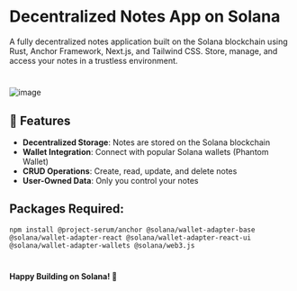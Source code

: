 # Decentralized Notes App on Solana

A fully decentralized notes application built on the Solana blockchain using Rust, Anchor Framework, Next.js, and Tailwind CSS. Store, manage, and access your notes in a trustless  environment.
#
![image](https://github.com/user-attachments/assets/481c5ac5-361e-4c47-9d6f-1f708e63729e)


## 🚀 Features

- **Decentralized Storage**: Notes are stored on the Solana blockchain
- **Wallet Integration**: Connect with popular Solana wallets (Phantom Wallet)
- **CRUD Operations**: Create, read, update, and delete notes
- **User-Owned Data**: Only you control your notes

## Packages Required:
```
npm install @project-serum/anchor @solana/wallet-adapter-base @solana/wallet-adapter-react @solana/wallet-adapter-react-ui @solana/wallet-adapter-wallets @solana/web3.js

```
#



**Happy Building on Solana! 🚀**
